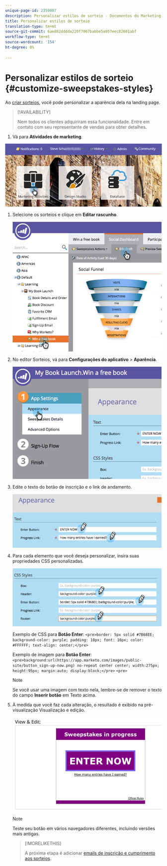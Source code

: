 ```yaml
---
unique-page-id: 2359807
description: Personalizar estilos de sorteio - Documentos do Marketing - Documentação do produto
title: Personalizar estilos de sorteio
translation-type: tm+mt
source-git-commit: 6ae882dddda220f7067babbe5a057eec82601abf
workflow-type: tm+mt
source-wordcount: '154'
ht-degree: 0%

---
```



# Personalizar estilos de sorteio {#customize-sweepstakes-styles}

Ao [criar sorteios](/help/marketo/product-docs/demand-generation/social/sweepstakes/create-sweepstakes.md), você pode personalizar a aparência dela na landing page.

>[!AVAILABILITY]
>
>Nem todos os clientes adquiriram essa funcionalidade. Entre em contato com seu representante de vendas para obter detalhes.

1. Vá para **Atividades de marketing**.

![](assets/login-marketing-activities-1.png)

1. Selecione os sorteios e clique em **Editar rascunho**.

   ![](assets/image2014-9-25-17-3a51-3a45.png)

1. No editor Sorteios, vá para **Configurações do aplicativo** > **Aparência**.

   ![](assets/image2014-9-25-17-3a51-3a59.png)

1. Edite o texto do botão de inscrição e o link de andamento.

   ![](assets/image2014-9-25-17-3a52-3a22.png)

1. Para cada elemento que você deseja personalizar, insira suas propriedades CSS personalizadas.

   ![](assets/image2014-9-25-17-3a52-3a37.png)

   Exemplo de CSS para **Botão Enter**:
   `<pre>border: 5px solid #7B68EE; background-color: purple; padding: 10px; font: 16px; color: #FFFFFF; text-align: center;</pre>`

   Exemplo de imagem para **Botão Enter**:
   `<pre>background:url(https://app.marketo.com/images/public-site/button_sign-up-now.png) no-repeat center center; width:275px; height:95px; margin:auto; display:block;</pre>` `<pre>`

   >[!NOTE]
   >
   >Se você usar uma imagem com texto nela, lembre-se de remover o texto do campo **Inserir botão** em Texto acima.

1. À medida que você faz cada alteração, o resultado é exibido na pré-visualização Visualização e edição.

   ![](assets/image2014-9-25-17-3a55-3a3.png)

   >[!NOTE]
   >
   >Teste seu botão em vários navegadores diferentes, incluindo versões mais antigas.

   >[!MORELIKETHIS]
   >
   >A próxima etapa é adicionar [emails de inscrição e cumprimento aos sorteios](/help/marketo/product-docs/demand-generation/social/social-functions/use-emails-in-social-promotions.md).
